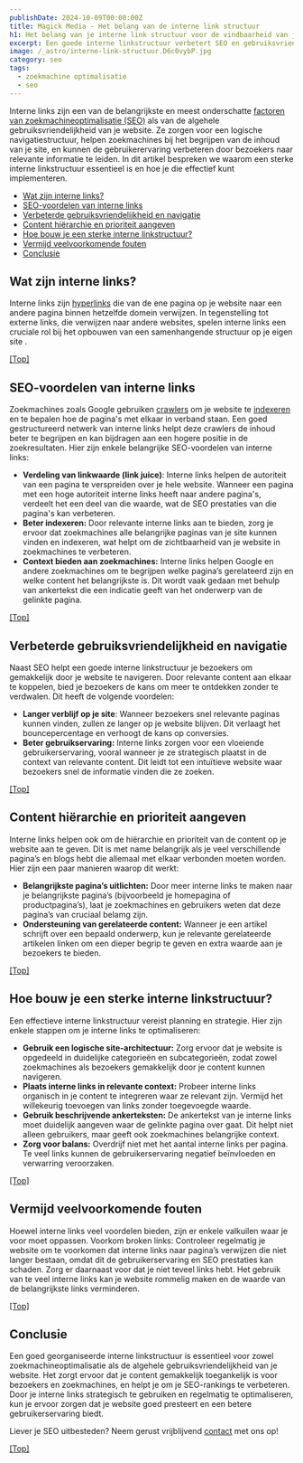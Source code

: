 ```yaml
---
publishDate: 2024-10-09T00:00:00Z
title: Magick Media - Het belang van de interne link structuur
h1: Het belang van je interne link structuur voor de vindbaarheid van je website
excerpt: Een goede interne linkstructuur verbetert SEO en gebruiksvriendelijkheid door content logisch te verbinden en zoekmachines te helpen je site beter te indexeren.
image: /_astro/interne-link-structuur.D6c0vybP.jpg
category: seo
tags:
  - zoekmachine optimalisatie
  - seo
---
```

Interne links zijn een van de belangrijkste en meest onderschatte <a href="/gratis-seo-handleiding-voor-beginners/">factoren van zoekmachineoptimalisatie (SEO)</a> als van de algehele gebruiksvriendelijkheid van je website. Ze zorgen voor een logische navigatiestructuur, helpen zoekmachines bij het begrijpen van de inhoud van je site, en kunnen de gebruikerervaring verbeteren door bezoekers naar relevante informatie te leiden. In dit artikel bespreken we waarom een sterke interne linkstructuur essentieel is en hoe je die effectief kunt implementeren.  

- [Wat zijn interne links?](#wat-zijn-interne-links)
- [SEO-voordelen van interne links](#seo-voordelen-van-interne-links)
- [Verbeterde gebruiksvriendelijkheid en navigatie](#verbeterde-gebruiksvriendelijkheid-en-navigatie)
- [Content hiërarchie en prioriteit aangeven](#content-hiërarchie-en-prioriteit-aangeven)
- [Hoe bouw je een sterke interne linkstructuur?](#hoe-bouw-je-een-sterke-interne-linkstructuur)
- [Vermijd veelvoorkomende fouten](#vermijd-veelvoorkomende-fouten)
- [Conclusie](#conclusie)

## Wat zijn interne links?
Interne links zijn <a href="https://nl.wikipedia.org/wiki/Hyperlink" target="_blank" rel="noopener">hyperlinks</a> die van de ene pagina op je website naar een andere pagina binnen hetzelfde domein verwijzen. In tegenstelling tot externe links, die verwijzen naar andere websites, spelen interne links een cruciale rol bij het opbouwen van een samenhangende structuur op je eigen site .

[[Top]](#top)

## SEO-voordelen van interne links
Zoekmachines zoals Google gebruiken <a href="/wat-is-crawlen/">crawlers</a> om je website te <a href="https://support.google.com/programmable-search/answer/4513925?hl=nl" target="_blank" rel="noopener">indexeren</a> en te bepalen hoe de pagina's met elkaar in verband staan. Een goed gestructureerd netwerk van interne links helpt deze crawlers de inhoud beter te begrijpen en kan bijdragen aan een hogere positie in de zoekresultaten. Hier zijn enkele belangrijke SEO-voordelen van interne links:
<ul>
  <li><b>Verdeling van linkwaarde (link juice)</b>: Interne links helpen de autoriteit van een pagina te verspreiden over je hele website. Wanneer een pagina met een hoge autoriteit interne links heeft naar andere pagina's, verdeelt het een deel van die waarde, wat de SEO prestaties van die pagina's kan verbeteren.</li>
  <li><b>Beter indexeren:</b> Door relevante interne links aan te bieden, zorg je ervoor dat zoekmachines alle belangrijke paginas van je site kunnen vinden en indexeren, wat helpt om de zichtbaarheid van je website in zoekmachines te verbeteren.</li>
  <li><b>Context bieden aan zoekmachines:</b> Interne links helpen Google en andere zoekmachines om te begrijpen welke pagina’s gerelateerd zijn en welke content het belangrijkste is. Dit wordt vaak gedaan met behulp van ankertekst die een indicatie geeft van het onderwerp van de gelinkte pagina.</li>
</ul>

[[Top]](#top)

## Verbeterde gebruiksvriendelijkheid en navigatie
Naast SEO helpt een goede interne linkstructuur je bezoekers om gemakkelijk door je website te navigeren. Door relevante content aan elkaar te koppelen, bied je bezoekers de kans om meer te ontdekken zonder te verdwalen. Dit heeft de volgende voordelen:
<ul>
  <li><b>Langer verblijf op je site</b>: Wanneer bezoekers snel relevante paginas kunnen vinden, zullen ze langer op je website blijven. Dit verlaagt het bouncepercentage en verhoogt de kans op conversies.</li>
  <li><b>Beter gebruikservaring:</b> Interne links zorgen voor een vloeiende gebruikerservaring, vooral wanneer je ze strategisch plaatst in de context van relevante content. Dit leidt tot een intuïtieve website waar bezoekers snel de informatie vinden die ze zoeken.</li>
</ul>

[[Top]](#top)

## Content hiërarchie en prioriteit aangeven
Interne links helpen ook om de hiërarchie en prioriteit van de content op je website aan te geven. Dit is met name belangrijk als je veel verschillende pagina’s en blogs hebt die allemaal met elkaar verbonden moeten worden. Hier zijn een paar manieren waarop dit werkt:
<ul>
  <li><b>Belangrijkste pagina’s uitlichten:</b> Door meer interne links te maken naar je belangrijkste pagina’s (bijvoorbeeld je homepagina of productpagina’s), laat je zoekmachines en gebruikers weten dat deze pagina’s van cruciaal belamg zijn.</li>
  <li><b>Ondersteuning van gerelateerde content:</b> Wanneer je een artikel schrijft over een bepaald onderwerp, kun je relevante gerelateerde artikelen linken om een dieper begrip te geven en extra waarde aan je bezoekers te bieden.</li>
</ul>

[[Top]](#top)

## Hoe bouw je een sterke interne linkstructuur?
Een effectieve interne linkstructuur vereist planning en strategie. Hier zijn enkele stappen om je interne links te optimaliseren:
<ul>
  <li><b>Gebruik een logische site-architectuur:</b> Zorg ervoor dat je website is opgedeeld in duidelijke categorieën en subcategorieën, zodat zowel zoekmachines als bezoekers gemakkelijk door je content kunnen navigeren.</li>
  <li><b>Plaats interne links in relevante context:</b> Probeer interne links organisch in je content te integreren waar ze relevant zijn. Vermijd het willekeurig toevoegen van links zonder toegevoegde waarde.</li>
  <li><b>Gebruik beschrijvende ankerteksten:</b> De ankertekst van je interne links moet duidelijk aangeven waar de gelinkte pagina over gaat. Dit helpt niet alleen gebruikers, maar geeft ook zoekmachines belangrijke context.</li>
  <li><b>Zorg voor balans:</b> Overdrijf niet met het aantal interne links per pagina. Te veel links kunnen de gebruikerservaring negatief beïnvloeden en verwarring veroorzaken.</li>
</ul>

[[Top]](#top)

## Vermijd veelvoorkomende fouten
Hoewel interne links veel voordelen bieden, zijn er enkele valkuilen waar je voor moet oppassen. Voorkom broken links: Controleer regelmatig je website om te voorkomen dat interne links naar pagina’s verwijzen die niet langer bestaan, omdat dit de gebruikerservaring en SEO prestaties kan schaden.
Zorg er daarnaast voor dat je niet teveel links hebt. Het gebruik van te veel interne links kan je website rommelig maken en de waarde van de belangrijkste links verminderen.

[[Top]](#top)

## Conclusie
Een goed georganiseerde interne linkstructuur is essentieel voor zowel zoekmachineoptimalisatie als de algehele gebruiksvriendelijkheid van je website. Het zorgt ervoor dat je content gemakkelijk toegankelijk is voor bezoekers en zoekmachines, en helpt je om je SEO-rankings te verbeteren. Door je interne links strategisch te gebruiken en regelmatig te optimaliseren, kun je ervoor zorgen dat je website goed presteert en een betere gebruikerservaring biedt.

Liever je SEO uitbesteden? Neem gerust vrijblijvend <a href="/contact/">contact</a> met ons op!

[[Top]](#top)